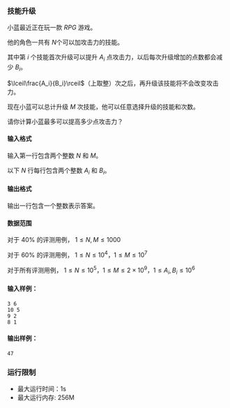 ### 技能升级

小蓝最近正在玩一款 $RPG$ 游戏。

他的角色一共有 $N$个可以加攻击力的技能。

其中第 $i$ 个技能首次升级可以提升 $A_i$ 点攻击力，以后每次升级增加的点数都会减少 $B_i$。

$\lceil\frac{A_i}{B_i}\rceil$（上取整）次之后，再升级该技能将不会改变攻击力。

现在小蓝可以总计升级 $M$ 次技能，他可以任意选择升级的技能和次数。

请你计算小蓝最多可以提高多少点攻击力？

#### 输入格式

输入第一行包含两个整数 $N$ 和 $M$。

以下 $N$ 行每行包含两个整数 $A_i$ 和 $B_i$。

#### 输出格式

输出一行包含一个整数表示答案。

#### 数据范围
对于 $40$% 的评测用例，
$1≤N,M≤1000$

对于 $60$% 的评测用例，
$1≤N≤10^4，1≤M≤10^7$

对于所有评测用例，
$1≤N≤10^5，1≤M≤2×10^9，1≤A_i,B_i≤10^6$

#### 输入样例：

```
3 6
10 5
9 2
8 1
```

#### 输出样例：

```
47
```

### 运行限制

- 最大运行时间：1s
- 最大运行内存: 256M
